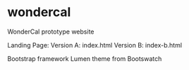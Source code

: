 wondercal
=========

WonderCal prototype website

Landing Page:
    Version A: index.html
    Version B: index-b.html

Bootstrap framework
Lumen theme from Bootswatch